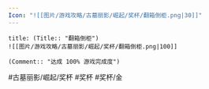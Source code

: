 ```yaml
---
Icon: "![[图片/游戏攻略/古墓丽影/崛起/奖杯/翻箱倒柜.png|30]]"
---
```

```ad-common-gold-trophy
title: (Title:: "翻箱倒柜")
![[图片/游戏攻略/古墓丽影/崛起/奖杯/翻箱倒柜.png|100]]

(Comment:: "达成 100% 游戏完成度")
```

#古墓丽影/崛起/奖杯 #奖杯 #奖杯/金
